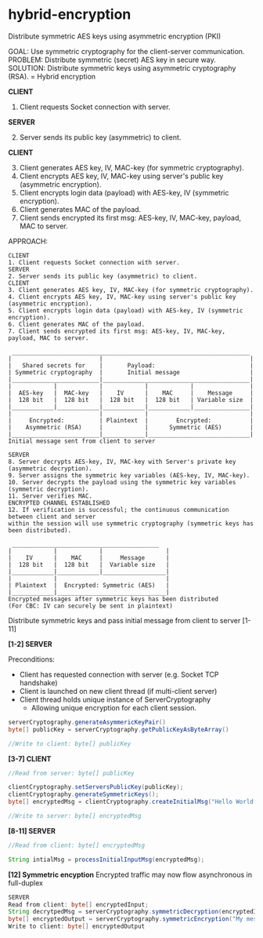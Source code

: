 # hybrid-encryption
Distribute symmetric AES keys using asymmetric encryption (PKI)

GOAL:     Use symmetric cryptography for the client-server communication.
PROBLEM:  Distribute symmetric (secret) AES key in secure way.
SOLUTION: Distribute symmetric keys using asymmetric cryptography (RSA).
          = Hybrid encryption
          
**CLIENT**

1. Client requests Socket connection with server.

**SERVER**

2. Server sends its public key (asymmetric) to client.

**CLIENT**

3. Client generates AES key, IV, MAC-key (for symmetric cryptography).
4. Client encrypts AES key, IV, MAC-key using server's public key (asymmetric encryption).
5. Client encrypts login data (payload) with AES-key, IV (symmetric encryption).
6. Client generates MAC of the payload.
7. Client sends encrypted its first msg: AES-key, IV, MAC-key, payload, MAC to server.


APPROACH:
``` 
CLIENT
1. Client requests Socket connection with server.
SERVER
2. Server sends its public key (asymmetric) to client.
CLIENT
3. Client generates AES key, IV, MAC-key (for symmetric cryptography).
4. Client encrypts AES key, IV, MAC-key using server's public key (asymmetric encryption).
5. Client encrypts login data (payload) with AES-key, IV (symmetric encryption).
6. Client generates MAC of the payload.
7. Client sends encrypted its first msg: AES-key, IV, MAC-key, payload, MAC to server.

 ____________________________________________________________________
|                         |                                          |
|   Shared secrets for    |       Payload:                           |
| Symmetric cryptography  |       Initial message                    |
|_________________________|__________________________________________|
|            |            |            |            |                |
|  AES-key   |  MAC-key   |    IV      |    MAC     |    Message     |
|  128 bit   |  128 bit   |  128 bit   |  128 bit   | Variable size  |
|____________|____________|____________|____________|________________|
|                         |            |                             |
|     Encrypted:          | Plaintext  |        Encrypted:           |
|    Asymmetric (RSA)     |            |      Symmetric (AES)        |
|_________________________|____________|_____________________________|
Initial message sent from client to server

SERVER
8. Server decrypts AES-key, IV, MAC-key with Server's private key (asymmetric decryption).
9. Server assigns the symmetric key variables (AES-key, IV, MAC-key).
10. Server decrypts the payload using the symmetric key variables (symmetric decryption).
11. Server verifies MAC.
ENCRYPTED CHANNEL ESTABLISHED
12. If verification is successful; the continuous communication between client and server
within the session will use symmetric cryptography (symmetric keys has been distributed).

 __________________________________________
|            |            |                  |
|    IV      |    MAC     |     Message      |
|  128 bit   |  128 bit   |  Variable size   |
|____________|____________|__________________|
|            |                               |
| Plaintext  |  Encrypted: Symmetric (AES)   |
|____________|_______________________________|
Encrypted messages after symmetric keys has been distributed
(For CBC: IV can securely be sent in plaintext)
```


Distribute symmetric keys and pass initial message from client to server [1-11]

**[1-2] SERVER**

Preconditions: 
- Client has requested connection with server (e.g. Socket TCP handshake)
- Client is launched on new client thread (if multi-client server)
- Client thread holds unique instance of ServerCryptography
  - Allowing unique encryption for each client session.
```java
serverCryptography.generateAsymmericKeyPair()
byte[] publicKey = serverCryptography.getPublicKeyAsByteArray()

//Write to client: byte[] publicKey
```

**[3-7] CLIENT**
```java
//Read from server: byte[] publicKey

clientCryptography.setServersPublicKey(publicKey);
clientCryptography.generateSymmetricKeys();
byte[] encryptedMsg = clientCryptography.createInitialMsg("Hello World!");

//Write to server: byte[] encryptedMsg
```

**[8-11] SERVER**


```java
//Read from client: byte[] encryptedMsg

String intialMsg = processInitialInputMsg(encryptedMsg);
```

**[12] Symmetric encyption**
Encrypted traffic may now flow asynchronous in full-duplex

```java
SERVER
Read from client: byte[] encryptedInput;
String decrytpedMsg = serverCryptography.symmetricDecryption(encryptedInput);
byte[] encryptedOutput = serverCryptography.symmetricEncryption("My message");
Write to client: byte[] encryptedOutput

```
